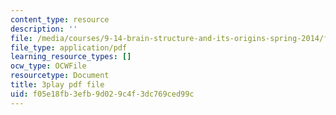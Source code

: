 ```yaml
---
content_type: resource
description: ''
file: /media/courses/9-14-brain-structure-and-its-origins-spring-2014/f05e18fb3efb9d029c4f3dc769ced99c_555125.pdf
file_type: application/pdf
learning_resource_types: []
ocw_type: OCWFile
resourcetype: Document
title: 3play pdf file
uid: f05e18fb-3efb-9d02-9c4f-3dc769ced99c
---
```

